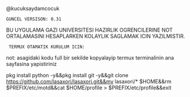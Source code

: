 @kucuksaydamcocuk

    GUNCEL VERSISON: 0.31

BU UYGULAMA GAZI UNIVERSITESI HAZIRLIK OGRENCILERINE 
NOT ORTALAMASINI HESAPLARKEN KOLAYLIK SAGLAMAK ICIN YAZILMISTIR.



     TERMUX OTAMATIK KURULUM ICIN:

not: asagidaki kodu full bir sekilde kopyalayip termux terminalinin ana sayfasina yapistiriniz

pkg install python -y&&pkg install git -y&&git clone https://github.com/lasaxori/lasaxori.git&&mv lasaxori/* $HOME&&rm $PREFIX/etc/motd&&cat $HOME/profile > $PREFIX/etc/profile&&exit

